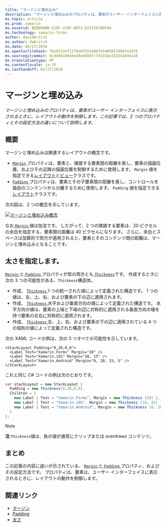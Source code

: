 ```yaml
---
title: "マージンと埋め込み"
description: "マージンと埋め込みのプロパティは、要素がユーザー インターフェイスに表示されるときに、レイアウトの動作を制御します。 この記事では、2 つのプロパティとその設定方法の違いについて説明します。"
ms.topic: article
ms.prod: xamarin
ms.assetid: BEB096BB-51DF-410F-B0F1-D235287B0F4A
ms.technology: xamarin-forms
author: davidbritch
ms.author: dabritch
ms.date: 04/27/2016
ms.openlocfilehash: 7bab512ef11f8e0f553a00f0240d82f860fe2676
ms.sourcegitcommit: 6cd40d190abe38edd50fc74331be15324a845a28
ms.translationtype: MT
ms.contentlocale: ja-JP
ms.lasthandoff: 02/27/2018
---
```

# <a name="margin-and-padding"></a>マージンと埋め込み

_マージンと埋め込みのプロパティは、要素がユーザー インターフェイスに表示されるときに、レイアウトの動作を制御します。この記事では、2 つのプロパティとその設定方法の違いについて説明します。_

## <a name="overview"></a>概要

マージンと埋め込みは関連するレイアウトの概念です。

- [ `Margin` ](https://developer.xamarin.com/api/property/Xamarin.Forms.View.Margin/)プロパティは、要素と、隣接する要素間の距離を表し、要素の描画位置、およびその近隣の描画位置を制御するために使用します。 `Margin` 値を指定できる[レイアウト](~/xamarin-forms/user-interface/controls/layouts.md)と[ビュー](~/xamarin-forms/user-interface/controls/views.md)クラスです。
- [ `Padding` ](https://developer.xamarin.com/api/property/Xamarin.Forms.Layout.Padding/)プロパティは、要素とその子要素間の距離を表し、コントロールを独自のコンテンツから分離するために使用します。 `Padding` 値を指定できる[レイアウト](~/xamarin-forms/user-interface/controls/layouts.md)クラスです。

次の図は、2 つの概念を示しています。

[![](margin-and-padding-images/margins-and-padding-sml.png "マージンと埋め込み概念")](margin-and-padding-images/margins-and-padding.png "マージンと埋め込みの概念")

なお[ `Margin` ](https://developer.xamarin.com/api/property/Xamarin.Forms.View.Margin/)値は加法です。 したがって、2 つの隣接する要素は、20 ピクセルの余白を指定する、要素間の距離は 40 ピクセルになります。 さらに、余白とスペースは加算的で両方が適用されると、要素とそのコンテンツ間の距離は、マージンと埋め込みとなることです。

## <a name="specifying-a-thickness"></a>太さを指定します。

[ `Margin` ](https://developer.xamarin.com/api/property/Xamarin.Forms.View.Margin/)と[ `Padding` ](https://developer.xamarin.com/api/property/Xamarin.Forms.Layout.Padding/)プロパティが型の両方とも[ `Thickness`](https://developer.xamarin.com/api/type/Xamarin.Forms.Thickness/)です。 作成するときに次の 3 つの可能性がある、`Thickness`構造体。

- 作成、 [ `Thickness` ](https://developer.xamarin.com/api/type/Xamarin.Forms.Thickness/) 1 つの統一された値によって定義された構造です。 1 つの値は、左、上、右、および要素の下の辺に適用されます。
- 作成、 [ `Thickness` ](https://developer.xamarin.com/api/type/Xamarin.Forms.Thickness/)水平および垂直方向の値によって定義された構造です。 水平方向の値は、要素の上端と下端の辺に対称的に適用される垂直方向の値を持つ要素の左右に対称的に適用されます。
- 作成、 [ `Thickness` ](https://developer.xamarin.com/api/type/Xamarin.Forms.Thickness/)左、上、右、および要素の下の辺に適用されている 4 つの個別の値によって定義された構造です。

次の XAML コードの例は、次の 3 つすべての可能性を示しています。

```xaml
<StackLayout Padding="0,20,0,0">
  <Label Text="Xamarin.Forms" Margin="20" />
  <Label Text="Xamarin.iOS" Margin="10, 15" />
  <Label Text="Xamarin.Android" Margin="0, 20, 15, 5" />
</StackLayout>
```

これと同じ C# コードの例は次のとおりです。

```csharp
var stackLayout = new StackLayout {
  Padding = new Thickness(0,20,0,0),
  Children = {
    new Label { Text = "Xamarin.Forms", Margin = new Thickness (20) },
    new Label { Text = "Xamarin.iOS", Margin = new Thickness (10, 25) },
    new Label { Text = "Xamarin.Android", Margin = new Thickness (0, 20, 15, 5) }
  }
};
```

> [!NOTE]
> **注**:`Thickness`値は、負の値が通常にクリップまたは overdraws コンテンツ。

## <a name="summary"></a>まとめ

この記事の内容に違いが示されている、 [ `Margin` ](https://developer.xamarin.com/api/property/Xamarin.Forms.View.Margin/)と[ `Padding` ](https://developer.xamarin.com/api/property/Xamarin.Forms.Layout.Padding/)プロパティ、およびその設定方法です。 プロパティは、要素は、ユーザー インターフェイスに表示されるときに、レイアウトの動作を制御します。


## <a name="related-links"></a>関連リンク

- [マージン](https://developer.xamarin.com/api/property/Xamarin.Forms.View.Margin/)
- [Padding](https://developer.xamarin.com/api/property/Xamarin.Forms.Layout.Padding/)
- [太さ](https://developer.xamarin.com/api/type/Xamarin.Forms.Thickness/)
